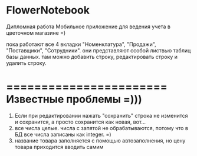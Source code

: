 # FlowerNotebook
Дипломная работа
Мобильное приложение для ведения учета в цветочном магазине =)

пока работают все 4 вкладки "Номенклатура", "Продажи", "Поставщики", "Сотрудники".
они представляют ссобой листвью таблиц базы данных. там можно добавить строку, редактировать строку и удалить строку.

=======================
Известные проблемы =)))
=======================
1. Если при редактировании нажать "сохранить" строка не изменится и сохранится, а просто сохранится как новая, вот...
2. все числа целые. числа с запятой не обрабатываются,  потому что в БД все числа записаны как integer. =)
3. название товара заполняется с помощью автозаполнения, но цену товара приходится вводить самим
